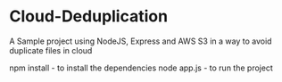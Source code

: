 # Cloud-Deduplication
A Sample project using NodeJS, Express and AWS S3 in a way to avoid duplicate files in cloud


npm install - to install the dependencies
node app.js - to run the project
